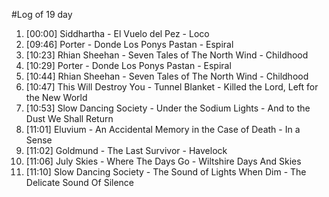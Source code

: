 #Log of 19 day

1. [00:00] Siddhartha - El Vuelo del Pez - Loco
1. [09:46] Porter - Donde Los Ponys Pastan - Espiral
1. [10:23] Rhian Sheehan - Seven Tales of The North Wind - Childhood
1. [10:29] Porter - Donde Los Ponys Pastan - Espiral
1. [10:44] Rhian Sheehan - Seven Tales of The North Wind - Childhood
1. [10:47] This Will Destroy You - Tunnel Blanket - Killed the Lord, Left for the New World
1. [10:53] Slow Dancing Society - Under the Sodium Lights - And to the Dust We Shall Return
1. [11:01] Eluvium - An Accidental Memory in the Case of Death - In a Sense
1. [11:02] Goldmund - The Last Survivor - Havelock
1. [11:06] July Skies - Where The Days Go - Wiltshire Days And Skies
1. [11:10] Slow Dancing Society - The Sound of Lights When Dim - The Delicate Sound Of Silence
